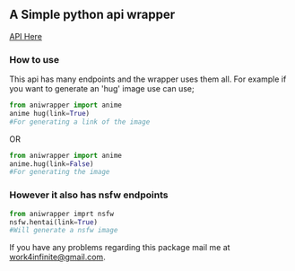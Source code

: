 ## A Simple python api wrapper

[API Here](https://anime-api.hisoka17.repl.co/)

### How to use

This api has many endpoints and the wrapper uses them all.
For example if you want to generate an 'hug' image use can use;

```py
from aniwrapper import anime
anime hug(link=True)
#For generating a link of the image
```

OR

```py
from aniwrapper import anime
anime.hug(link=False)
#For generating the image
```

### However it also has nsfw endpoints

```py
from aniwrapper imprt nsfw
nsfw.hentai(link=True)
#Will generate a nsfw image
```


If you have any problems regarding this package mail me at work4infinite@gmail.com.

